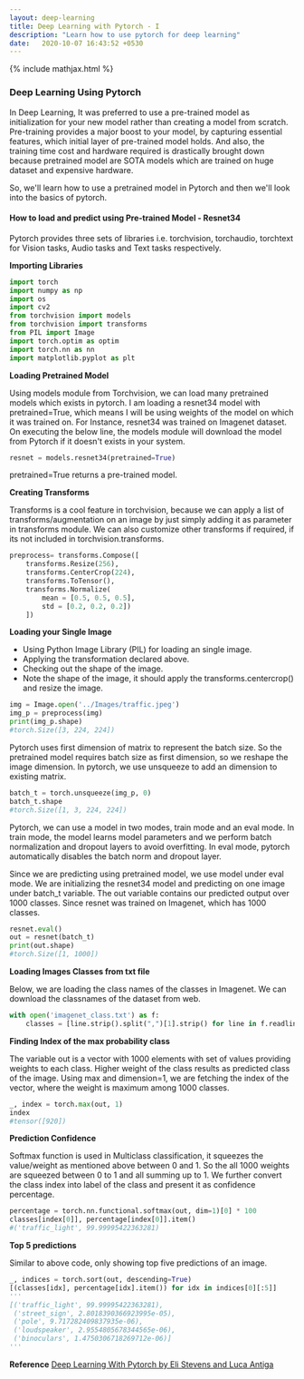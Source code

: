 ```yaml
---
layout: deep-learning
title: Deep Learning with Pytorch - I
description: "Learn how to use pytorch for deep learning"
date:   2020-10-07 16:43:52 +0530
---
```

{% include mathjax.html %}

### Deep Learning Using Pytorch

In Deep Learning, It was preferred to use a pre-trained model as initialization for your new model rather than 
creating a model from scratch. Pre-training provides a major boost to your model, by capturing essential features, 
which initial layer of pre-trained model holds. And also, the training time cost and hardware required is drastically
brought down because pretrained model are SOTA models which are trained on huge dataset and expensive hardware.

So, we'll learn how to use a pretrained model in Pytorch and then we'll look into the basics of pytorch.

#### How to load and predict using Pre-trained Model - Resnet34

Pytorch provides three sets of libraries i.e. torchvision, torchaudio, torchtext for Vision tasks, Audio tasks and 
Text tasks respectively.

**Importing Libraries**
```python
import torch
import numpy as np
import os
import cv2
from torchvision import models
from torchvision import transforms
from PIL import Image
import torch.optim as optim
import torch.nn as nn
import matplotlib.pyplot as plt
```
**Loading Pretrained Model**

Using models module from Torchvision, we can load many pretrained models which exists in pytorch. I am loading a resnet34 
model with pretrained=True, which means I will be using weights of the model on which it was trained on. For Instance, 
resnet34 was trained on Imagenet dataset. On executing the below line, the models module will download the model from 
Pytorch if it doesn't exists in your system.

```python
resnet = models.resnet34(pretrained=True)
```
pretrained=True returns a pre-trained model.

**Creating Transforms**

Transforms is a cool feature in torchvision, because we can apply a list of transforms/augmentation on an image by just simply 
adding it as parameter in transforms module. We can also customize other transforms if required, if its not included in 
torchvision.transforms.

```python
preprocess= transforms.Compose([
    transforms.Resize(256),
    transforms.CenterCrop(224),
    transforms.ToTensor(),
    transforms.Normalize(
        mean = [0.5, 0.5, 0.5],
        std = [0.2, 0.2, 0.2])
    ])
```

**Loading your Single Image**

  * Using Python Image Library (PIL) for loading an single image.
  * Applying the transformation declared above.
  * Checking out the shape of the image.
  * Note the shape of the image, it should apply the transforms.centercrop() and resize the image.

```python
img = Image.open('../Images/traffic.jpeg')
img_p = preprocess(img)
print(img_p.shape)
#torch.Size([3, 224, 224])
```

Pytorch uses first dimension of matrix to represent the batch size. So the pretrained model requires batch size as first dimension, 
so we reshape the image dimension. In pytorch, we use unsqueeze to add an dimension to existing matrix.

```python
batch_t = torch.unsqueeze(img_p, 0)
batch_t.shape
#torch.Size([1, 3, 224, 224])
```
Pytorch, we can use a model in two modes, train mode and an eval mode. In train mode, the model learns model parameters
and we perform batch normalization and dropout layers to avoid overfitting. In eval mode, pytorch automatically disables the
batch norm and dropout layer.

Since we are predicting using pretrained model, we use model under eval mode. We are initializing the resnet34 model and predicting
on one image under batch_t variable. The out variable contains our predicted output over 1000 classes. Since resnet was trained on 
Imagenet, which has 1000 classes.

```python
resnet.eval()
out = resnet(batch_t)
print(out.shape)
#torch.Size([1, 1000])
```
**Loading Images Classes from txt file**

Below, we are loading the class names of the classes in Imagenet. We can download the classnames of the dataset from web.
```python
with open('imagenet_class.txt') as f:
    classes = [line.strip().split(",")[1].strip() for line in f.readlines()]
```
**Finding Index of the max probability class**

The variable out is a vector with 1000 elements with set of values providing weights to each class. Higher weight of the class
results as predicted class of the image. Using max and dimension=1, we are fetching the index of the vector, where the weight is
maximum among 1000 classes.
```python
_, index = torch.max(out, 1)
index
#tensor([920])
```
**Prediction Confidence**

Softmax function is used in Multiclass classification, it squeezes the value/weight as mentioned above between 0 and 1. 
So the all 1000 weights are squeezed between 0 to 1 and all summing up to 1. We further convert the class index into 
label of the class and present it as confidence percentage.

```python
percentage = torch.nn.functional.softmax(out, dim=1)[0] * 100
classes[index[0]], percentage[index[0]].item()
#('traffic_light', 99.99995422363281)
```

**Top 5 predictions**

Similar to above code, only showing top five predictions of an image.
```python
_, indices = torch.sort(out, descending=True)
[(classes[idx], percentage[idx].item()) for idx in indices[0][:5]]
'''
[('traffic_light', 99.99995422363281),
 ('street_sign', 2.8018390366923995e-05),
 ('pole', 9.717282409837935e-06),
 ('loudspeaker', 2.9554805678344565e-06),
 ('binoculars', 1.4750306718269712e-06)]
'''
```

**Reference** [Deep Learning With Pytorch by Eli Stevens and Luca Antiga](https://www.manning.com/books/deep-learning-with-pytorch)
